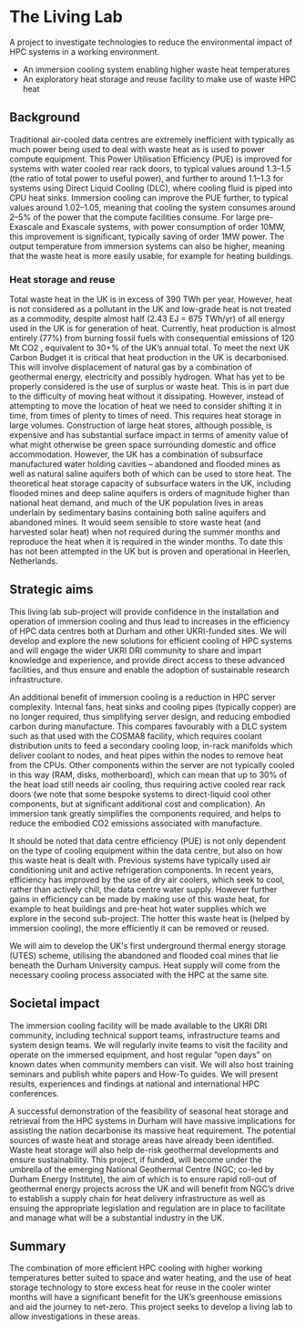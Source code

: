 # The Living Lab

A project to investigate technologies to reduce the environmental impact of HPC systems in a working environment.
 - An immersion cooling system enabling higher waste heat temperatures
 - An exploratory heat storage and reuse facility to make use of waste HPC heat

## Background


Traditional air-cooled data centres are extremely inefficient 
with typically as much power being used to deal with waste heat as is
used to power compute equipment. This Power Utilisation Efficiency
(PUE) is improved for systems with water cooled rear rack doors, to
typical values around 1.3–1.5 (the ratio of total power to useful
power), and further to around 1.1–1.3 for systems using Direct Liquid
Cooling (DLC), where cooling fluid is piped into CPU heat
sinks. Immersion cooling can improve the PUE further, to typical
values around 1.02–1.05, meaning that cooling the system consumes
around 2–5% of the power that the compute facilities consume. For
large pre-Exascale and Exascale systems, with power consumption of
order 10MW, this improvement is significant, typically saving of order
1MW power. The output temperature from immersion systems can also be
higher, meaning that the waste heat is more easily usable, for example
for heating buildings.

### Heat storage and reuse

Total waste heat in the UK is in excess of 390 TWh per year. However,
heat is not considered as a pollutant in the UK and low-grade heat is
not treated as a commodity, despite almost half (2.43 EJ = 675 TWh/yr)
of all energy used in the UK is for generation of heat. Currently,
heat production is almost entirely (77%) from burning fossil fuels
with consequential emissions of 120 Mt CO2 , equivalent to 30+% of the
UK’s annual total. To meet the next UK Carbon Budget it is critical
that heat production in the UK is decarbonised. This will involve
displacement of natural gas by a combination of geothermal energy,
electricity and possibly hydrogen. What has yet to be properly
considered is the use of surplus or waste heat. This is in part due to
the difficulty of moving heat without it dissipating. However, instead
of attempting to move the location of heat we need to consider
shifting it in time, from times of plenty to times of need. This
requires heat storage in large volumes. Construction of large heat
stores, although possible, is expensive and has substantial surface
impact in terms of amenity value of what might otherwise be green
space surrounding domestic and office accommodation. However, the UK
has a combination of subsurface manufactured water holding cavities –
abandoned and flooded mines as well as natural saline aquifers both of
which can be used to store heat. The theoretical heat storage capacity
of subsurface waters in the UK, including flooded mines and deep
saline aquifers is orders of magnitude higher than national heat
demand, and much of the UK population lives in areas underlain by
sedimentary basins containing both saline aquifers and abandoned
mines. It would seem sensible to store waste heat (and harvested solar
heat) when not required during the summer months and reproduce the
heat when it is required in the winder months. To date this has not
been attempted in the UK but is proven and operational in Heerlen,
Netherlands.

## Strategic aims

This living lab sub-project will provide confidence in the
installation and operation of immersion cooling and thus lead to
increases in the efficiency of HPC data centres both at Durham and
other UKRI-funded sites. We will develop and explore the new solutions
for efficient cooling of HPC systems and will engage the wider UKRI
DRI community to share and impart knowledge and experience, and
provide direct access to these advanced facilities, and thus ensure
and enable the adoption of sustainable research infrastructure.

An additional benefit of immersion cooling is a reduction in HPC
server complexity. Internal fans, heat sinks and cooling pipes
(typically copper) are no longer required, thus simplifying server
design, and reducing embodied carbon during manufacture. This compares
favourably with a DLC system such as that used with the COSMA8
facility, which requires coolant distribution units to feed a
secondary cooling loop, in-rack manifolds which deliver coolant to
nodes, and heat pipes within the nodes to remove heat from the CPUs.
Other components within the server are not typically cooled in this
way (RAM, disks, motherboard), which can mean that up to 30% of the
heat load still needs air cooling, thus requiring active cooled rear
rack doors (we note that some bespoke systems to direct-liquid cool
other components, but at significant additional cost and
complication). An immersion tank greatly simplifies the components
required, and helps to reduce the embodied CO2 emissions associated
with manufacture.

It should be noted that data centre efficiency (PUE) is not only
dependent on the type of cooling equipment within the data centre, but
also on how this waste heat is dealt with. Previous systems have
typically used air conditioning unit and active refrigeration
components. In recent years, efficiency has improved by the use of dry
air coolers, which seek to cool, rather than actively chill, the data
centre water supply. However further gains in efficiency can be made
by making use of this waste heat, for example to heat buildings and
pre-heat hot water supplies which we explore in the second
sub-project. The hotter this waste heat is (helped by immersion
cooling), the more efficiently it can be removed or reused.

We will aim to develop the UK's first underground thermal energy
storage (UTES) scheme, utilising the abandoned and flooded coal mines
that lie beneath the Durham University campus. Heat supply will come
from the necessary cooling process associated with the HPC at the same
site.

## Societal impact

The immersion cooling facility will be made available to the UKRI DRI
community, including technical support teams, infrastructure teams and
system design teams. We will regularly invite teams to visit the
facility and operate on the immersed equipment, and host regular ”open
days” on known dates when community members can visit. We will also
host training seminars and publish white papers and How-To guides. We
will present results, experiences and findings at national and
international HPC conferences.

A successful demonstration of the feasibility of seasonal heat storage
and retrieval from the HPC systems in Durham will have massive
implications for assisting the nation decarbonise its massive heat
requirement.  The potential sources of waste heat and storage areas
have already been identified. Waste heat storage will also help
de-risk geothermal developments and ensure sustainability. This
project, if funded, will become under the umbrella of the emerging
National Geothermal Centre (NGC; co-led by Durham Energy Institute),
the aim of which is to ensure rapid roll-out of geothermal energy
projects across the UK and will benefit from NGC’s drive to establish
a supply chain for heat delivery infrastructure as well as ensuing the
appropriate legislation and regulation are in place to facilitate and
manage what will be a substantial industry in the UK.

## Summary

The combination of more efficient HPC cooling with higher working
temperatures better suited to space and water heating, and the use of
heat storage technology to store excess heat for reuse in the cooler
winter months will have a significant benefit for the UK’s greenhouse
emissions and aid the journey to net-zero.  This project seeks to
develop a living lab to allow investigations in these areas.
